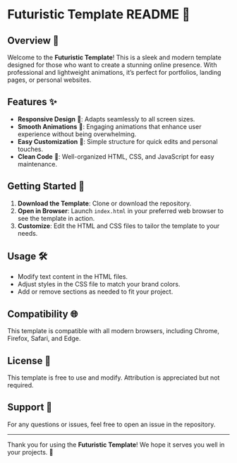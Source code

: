 # Futuristic Template README 🚀

## Overview 🌟

Welcome to the **Futuristic Template**! This is a sleek and modern template designed for those who want to create a stunning online presence. With professional and lightweight animations, it’s perfect for portfolios, landing pages, or personal websites.

## Features ✨

- **Responsive Design** 📱: Adapts seamlessly to all screen sizes.
- **Smooth Animations** 🎉: Engaging animations that enhance user experience without being overwhelming.
- **Easy Customization** 🎨: Simple structure for quick edits and personal touches.
- **Clean Code** 🧹: Well-organized HTML, CSS, and JavaScript for easy maintenance.

## Getting Started 🚀

1. **Download the Template**: Clone or download the repository.
2. **Open in Browser**: Launch `index.html` in your preferred web browser to see the template in action.
3. **Customize**: Edit the HTML and CSS files to tailor the template to your needs.

## Usage 🛠️

- Modify text content in the HTML files.
- Adjust styles in the CSS file to match your brand colors.
- Add or remove sections as needed to fit your project.

## Compatibility 🌐

This template is compatible with all modern browsers, including Chrome, Firefox, Safari, and Edge.

## License 📜

This template is free to use and modify. Attribution is appreciated but not required.

## Support 🤝

For any questions or issues, feel free to open an issue in the repository.

---

Thank you for using the **Futuristic Template**! We hope it serves you well in your projects. 🌌
